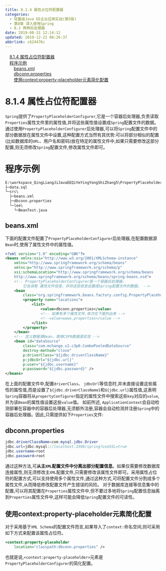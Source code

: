 ```yaml
---
title: 8.1.4 属性占位符配置器
categories: 
  - 轻量级Java EE企业应用实战(第5版)
  - 第8章 深入使用Spring
  - 8.1 两种后处理器
date: 2019-08-31 12:14:12
updated: 2019-12-22 08:26:37
abbrlink: c624476c
---
```

<div id='my_toc'><a href="/JavaReadingNotes/c624476c/#8-1-4-属性占位符配置器" class="header_1">8.1.4 属性占位符配置器</a><br><a href="/JavaReadingNotes/c624476c/#程序示例" class="header_1">程序示例</a><br><a href="/JavaReadingNotes/c624476c/#beans-xml" class="header_2">beans.xml</a><br><a href="/JavaReadingNotes/c624476c/#dbconn-properties" class="header_2">dbconn.properties</a><br><a href="/JavaReadingNotes/c624476c/#使用context-property-placeholder元素简化配置" class="header_2">使用context:property-placeholder元素简化配置</a><br></div>
<style>.header_1{margin-left: 1em;}.header_2{margin-left: 2em;}.header_3{margin-left: 3em;}.header_4{margin-left: 4em;}.header_5{margin-left: 5em;}.header_6{margin-left: 6em;}</style>
<!--more-->
<script>if (navigator.platform.search('arm')==-1){document.getElementById('my_toc').style.display = 'none';}var e,p = document.getElementsByTagName('p');while (p.length>0) {e = p[0];e.parentElement.removeChild(e);}</script>

<!--end-->
<!--SSTStart-->
# 8.1.4 属性占位符配置器 #
`Spring`提供了`PropertyPlaceholderConfigurer`,它是一个容器后处理器,负责读取`Properties`属性文件里的属性值,并将这些属性值设置成`Spring`配置文件的数据。
通过使用`PropertyPlaceholderConfigurer`后处理器,可以将`Spring`配置文件中的部分数据放在属性文件中设置,这种配置方式当然有其优势:可以将部分相似的配置(比如数据库的`URL`、用户名和密码)放在特定的属性文件中,如果只需要修改这部分配置,则无须修改`Spring`配置文件,修改属性文件即可。
# 程序示例 #
```cmd
E:\workspace_QingLiangJiJavaEEQiYeYingYongShiZhang5\PropertyPlaceholderConfigurer
├─data.sql
└─src\
  ├─beans.xml
  ├─dbconn.properties
  └─lee\
    └─BeanTest.java
```
## beans.xml ##
下面的配置文件配置了`PropertyPlaceholderConfigurer`后处理器,在配置数据源`Bean`时,使用了属性文件中的属性值。
```xml
<?xml version="1.0" encoding="GBK"?>
<beans xmlns:xsi="http://www.w3.org/2001/XMLSchema-instance"
    xmlns="http://www.springframework.org/schema/beans"
    xmlns:p="http://www.springframework.org/schema/p"
    xsi:schemaLocation="http://www.springframework.org/schema/beans
    http://www.springframework.org/schema/beans/spring-beans.xsd">
    <!-- PropertyPlaceholderConfigurer是一个容器后处理器，
        它会读取 属性文件信息，并将这些信息设置成Spring配置文件的数据。 -->
    <bean
        class="org.springframework.beans.factory.config.PropertyPlaceholderConfigurer">
        <property name="locations">
            <list>
                <value>dbconn.properties</value>
                <!-- 如果有多个属性文件,依次在下面列出来 -->
                <!--value>wawa.properties</value -->
            </list>
        </property>
    </bean>
    <!-- 定义数据源Bean，使用C3P0数据源实现 -->
    <bean id="dataSource"
        class="com.mchange.v2.c3p0.ComboPooledDataSource"
        destroy-method="close" 
        p:driverClass="${jdbc.driverClassName}"
        p:jdbcUrl="${jdbc.url}"
        p:user="${jdbc.username}"
        p:password="${jdbc.password}" />
</beans>
```
<!--replace:jdbcUrl=jdbc U R L-->

在上面的配置文件中,配置`driverClass`、 `jdbcUrl`等信息时,并未直接设置这些属性的属性值,而是设置了`${jdbc.driverClassName}`和`${jdbc.url}`属性值,这表明`Spring`容器将从`propertyConfigurer`指定的属性文件中搜索这些`key`对应的`value`,并为该`Bean`的属性值设置这些`value`值。
如前所述, `ApplicationContext`会自动检测部署在容器中的容器后处理器,无须额外注册,容器会自动检测并注册`Spring`中的容器后处理器。因此,只需提供如下`Properties`文件:
## dbconn.properties ##
```java
jdbc.driverClassName=com.mysql.jdbc.Driver
jdbc.url=jdbc:mysql://localhost:3306/spring?useSSL=true
jdbc.username=root
jdbc.password=root
```
通过这种方法,可**从主`XML`配置文件中分离出部分配置信息**。如果仅需要修改数据库连接属性,则无须修改主`XML`配置文件,只需要修改该属性文件即可。采用属性占位符的配置方式,可以支持使用多个属性文件,通过这种方式,可将配置文件分割成多个属性文件,从而降低修改配置文件产生错误的风险。
对于数据库连接等信息集中的配置,可以将其配置在`Properties`属性文件中,但不要过多地将`Spring`配置信息抽离到`Properties`属性文件中,这样可能会降低`Spring`配置文件的可读性。

## 使用context:property-placeholder元素简化配置 ##
对于采用基于`XML Schema`的配置文件而言,如果导入了`context:`命名空间,则可采用如下方式来配置该属性占位符。
```xml
<context:property-placeholder
    location="classpath:dbconn.properties" />
```
也就是说,`<context:property-placeholder>`元素是`PropertyPlaceholderConfigurer`的简化配置。
<!--SSTStop-->

